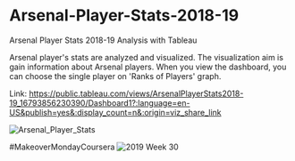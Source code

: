 # Arsenal-Player-Stats-2018-19
Arsenal Player Stats 2018-19 Analysis with Tableau

Arsenal player's stats are analyzed and visualized. The visualization aim is gain information about Arsenal players. When you view the dashboard, you can choose the single player on 'Ranks of Players' graph.

Link:
https://public.tableau.com/views/ArsenalPlayerStats2018-19_16793856230390/Dashboard1?:language=en-US&publish=yes&:display_count=n&:origin=viz_share_link


![Arsenal_Player_Stats](https://user-images.githubusercontent.com/85265144/226554582-cce83a11-c1be-43c8-a2c8-22f2619e8981.png)

#MakeoverMondayCoursera
![2019 Week 30](https://data.world/makeovermonday/2019w30)
